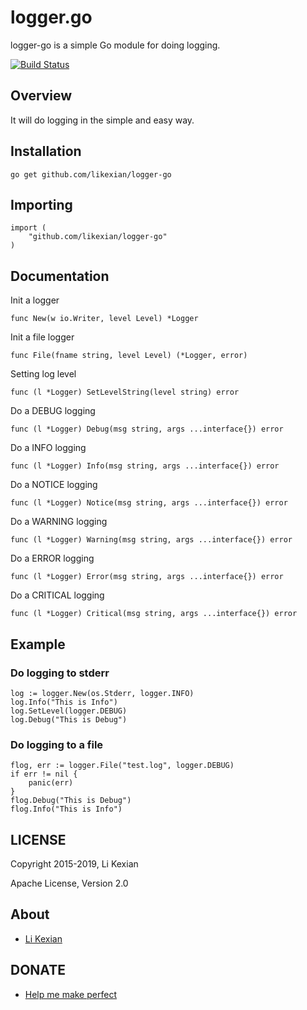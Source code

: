 # logger.go

logger-go is a simple Go module for doing logging.

[![Build Status](https://secure.travis-ci.org/likexian/logger-go.png)](https://secure.travis-ci.org/likexian/logger-go)

## Overview

It will do logging in the simple and easy way.

## Installation

    go get github.com/likexian/logger-go

## Importing

    import (
        "github.com/likexian/logger-go"
    )

## Documentation

Init a logger

    func New(w io.Writer, level Level) *Logger

Init a file logger

    func File(fname string, level Level) (*Logger, error)

Setting log level

    func (l *Logger) SetLevelString(level string) error

Do a DEBUG logging

    func (l *Logger) Debug(msg string, args ...interface{}) error

Do a INFO logging

    func (l *Logger) Info(msg string, args ...interface{}) error

Do a NOTICE logging

    func (l *Logger) Notice(msg string, args ...interface{}) error

Do a WARNING logging

    func (l *Logger) Warning(msg string, args ...interface{}) error

Do a ERROR logging

    func (l *Logger) Error(msg string, args ...interface{}) error

Do a CRITICAL logging

    func (l *Logger) Critical(msg string, args ...interface{}) error

## Example

### Do logging to stderr

    log := logger.New(os.Stderr, logger.INFO)
    log.Info("This is Info")
    log.SetLevel(logger.DEBUG)
    log.Debug("This is Debug")

### Do logging to a file

    flog, err := logger.File("test.log", logger.DEBUG)
    if err != nil {
        panic(err)
    }
    flog.Debug("This is Debug")
    flog.Info("This is Info")

## LICENSE

Copyright 2015-2019, Li Kexian

Apache License, Version 2.0

## About

- [Li Kexian](https://www.likexian.com/)

## DONATE

- [Help me make perfect](https://www.likexian.com/donate/)

